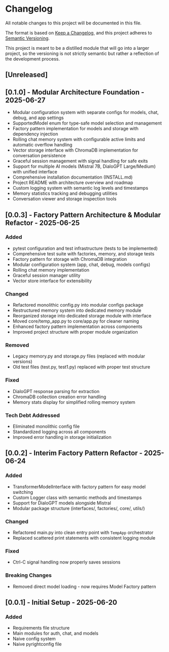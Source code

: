 # Changelog

All notable changes to this project will be documented in this file.

The format is based on [Keep a Changelog](https://keepachangelog.com/en/1.1.0/),
and this project adheres to [Semantic Versioning](https://semver.org/spec/v2.0.0.html).

This project is meant to be a distilled module that will go into a larger project, so the
versioning is not strictly semantic but rather a reflection of the development process.

## [Unreleased]

## [0.1.0] - Modular Architecture Foundation - 2025-06-27

- Modular configuration system with separate configs for models, chat, debug, and app settings
- SupportedModel enum for type-safe model selection and management
- Factory pattern implementation for models and storage with dependency injection
- Rolling chat memory system with configurable active limits and automatic overflow handling
- Vector storage interface with ChromaDB implementation for conversation persistence
- Graceful session management with signal handling for safe exits
- Support for multiple AI models (Mistral 7B, DialoGPT Large/Medium) with unified interface
- Comprehensive installation documentation (INSTALL.md)
- Project README with architecture overview and roadmap
- Custom logging system with semantic log levels and timestamps
- Memory statistics tracking and debugging utilities
- Conversation viewer and storage inspection tools

## [0.0.3] - Factory Pattern Architecture & Modular Refactor - 2025-06-25

### Added
- pytest configuration and test infrastructure (tests to be implemented)
- Comprehensive test suite with factories, memory, and storage tests
- Factory pattern for storage with ChromaDB integration
- Modular configuration system (app, chat, debug, models configs)
- Rolling chat memory implementation
- Graceful session manager utility
- Vector store interface for extensibility

### Changed
- Refactored monolithic config.py into modular configs package
- Restructured memory system into dedicated memory module
- Reorganized storage into dedicated storage module with interface
- Moved core/temp_app.py to core/app.py for cleaner naming
- Enhanced factory pattern implementation across components
- Improved project structure with proper module organization

### Removed
- Legacy memory.py and storage.py files (replaced with modular versions)
- Old test files (test.py, test1.py) replaced with proper test structure

### Fixed
- DialoGPT response parsing for extraction
- ChromaDB collection creation error handling
- Memory stats display for simplified rolling memory system

### Tech Debt Addressed
- Eliminated monolithic config file
- Standardized logging across all components
- Improved error handling in storage initialization

## [0.0.2] - Interim Factory Pattern Refactor - 2025-06-24

### Added
- TransformerModelInterface with factory pattern for easy model switching
- Custom Logger class with semantic methods and timestamps
- Support for DialoGPT models alongside Mistral
- Modular package structure (interfaces/, factories/, core/, utils/)

### Changed
- Refactored main.py into clean entry point with `TempApp` orchestrator
- Replaced scattered print statements with consistent logging module

### Fixed
- Ctrl-C signal handling now properly saves sessions

### Breaking Changes
- Removed direct model loading - now requires Model Factory pattern

## [0.0.1] - Initial Setup - 2025-06-20

### Added
- Requirements file structure
- Main modules for auth, chat, and models
- Naive config system
- Naive pyrightconfig file
